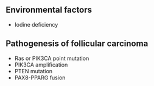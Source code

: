 ## Environmental factors
- Iodine deficiency
## Pathogenesis of follicular carcinoma
- Ras or PIK3CA point mutation 
- PIK3CA amplification
- PTEN mutation 
- PAX8-PPARG fusion